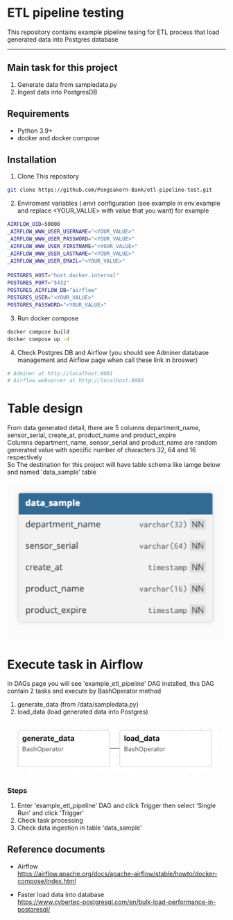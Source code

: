 # ETL pipeline testing

This repository contains example pipeline tesing for ETL process that load generated data into Postgres database

---
## Main task for this project
1. Generate data from sampledata.py
2. Ingest data into PostgresDB

## Requirements
- Python 3.9+
- docker and docker compose

##  Installation
1. Clone This repository
``` bash
git clone https://github.com/Pongsakorn-Bank/etl-pipeline-test.git
```
2. Enviroment variables (.env) configuration (see example in env.example and replace <YOUR_VALUE> with value that you want) for example
``` bash
AIRFLOW_UID=50000
_AIRFLOW_WWW_USER_USERNAME="<YOUR_VALUE>"
_AIRFLOW_WWW_USER_PASSWORD="<YOUR_VALUE>"
_AIRFLOW_WWW_USER_FIRSTNAME="<YOUR_VALUE>"
_AIRFLOW_WWW_USER_LASTNAME="<YOUR_VALUE>"
_AIRFLOW_WWW_USER_EMAIL="<YOUR_VALUE>"

POSTGRES_HOST="host.docker.internal"
POSTGRES_PORT="5432"
POSTGRES_AIRFLOW_DB="airflow"
POSTGRES_USER="<YOUR_VALUE>"
POSTGRES_PASSWORD="<YOUR_VALUE>"
```

3. Run docker compose
``` bash
docker compose build
docker compose up -d
```

4. Check Postgres DB and Airflow (you should see Adminer database management and Airflow page when call these link in broswer)
``` bash
# Adminer at http://localhost:8081
# Airflow webserver at http://localhost:8080
```

# Table design
From data generated detail, there are 5 columns department_name, sensor_serial, create_at, product_name and product_expire<br>
Columns department_name, sensor_serial and product_name are random generated value with specific number of characters 32, 64 and 16 respectively<br>
So The destination for this project will have table schema like iamge below and named 'data_sample' table<br>
<td align="center" style="vertical-align: middle; padding: 10px; border: none; width: 250px;">
  <img src="assets/example_erd_data_sample.png" alt="DAG" width="500" style="margin: 0; padding: 0; display: block;"/>
</td>


# Execute task in Airflow

In DAGs page you will see 'example_etl_pipeline' DAG installed, this DAG contain 2 tasks and execute by BashOperator method
1. generate_data (from /data/sampledata.py)
2. load_data (load generated data into Postgres)

<td align="center" style="vertical-align: middle; padding: 10px; border: none; width: 250px;">
  <img src="assets/example_etl_pipeline_dag.png" alt="DAG" width="500" style="margin: 0; padding: 0; display: block;"/>
</td>

### Steps
1. Enter 'example_etl_pipeline' DAG and click Trigger then select 'Single Run' and click 'Trigger'
2. Check task processing
3. Check data ingestion in table 'data_sample'

## Reference documents
- Airflow <br>
https://airflow.apache.org/docs/apache-airflow/stable/howto/docker-compose/index.html

- Faster load data into database <br>
https://www.cybertec-postgresql.com/en/bulk-load-performance-in-postgresql/
